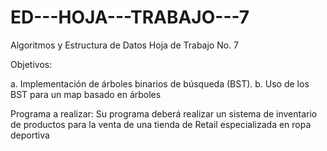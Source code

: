 # ED---HOJA---TRABAJO---7
Algoritmos y Estructura de Datos
Hoja de Trabajo No. 7 

Objetivos:

a. Implementación de árboles binarios de búsqueda (BST).
b. Uso de los BST para un map basado en árboles

Programa a realizar:
Su programa deberá realizar un sistema de inventario de productos para la venta de una tienda de Retail especializada en
ropa deportiva
